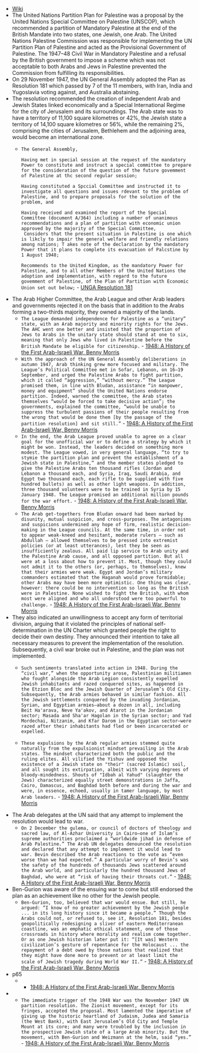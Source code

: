 - [Wiki](https://en.wikipedia.org/wiki/United_Nations_Partition_Plan_for_Palestine)
- The United Nations Partition Plan for Palestine was a proposal by the United Nations Special Committee on Palestine (UNSCOP), which recommended a partition of Mandatory Palestine at the end of the British Mandate into two states, one Jewish, one Arab. The United Nations Palestine Commission was responsible for implementing the UN Partition Plan of Palestine and acted as the Provisional Government of Palestine. The 1947–48 Civil War in Mandatory Palestine and a refusal by the British government to impose a scheme which was not acceptable to both Arabs and Jews in Palestine prevented the Commission from fulfilling its responsibilities.
- On 29 November 1947, the UN General Assembly adopted the Plan as Resolution 181 which passed by 7 of the 11 members, with Iran, India and Yugoslavia voting against, and Australia abstaining.
- The resolution recommended the creation of independent Arab and Jewish States linked economically and a Special International Regime for the city of Jerusalem and its surroundings. The Arab state was to have a territory of 11,100 square kilometres or 42%, the Jewish state a territory of 14,100 square kilometres or 56%, while the remaining 2%, comprising the cities of Jerusalem, Bethlehem and the adjoining area, would become an international zone.
	- `The General Assembly,`
	  
	  `Having met in special session at the request of the mandatory Power to constitute and instruct a special committee to prepare for the consideration of the question of the future govemment of Palestine at thc second regular session;`
	  
	  `Having constituted a Spccial Committee and instructed it to investigate all questions and issues rdevant to the problem of Palestine, and to prepare proposals for the solution of the problem, and`  
	  
	  `Having received and examined the report of the Special Committee (document A/364) including a number of unanimous recommendations and a plan of partition with economic union approved by the majority of the Special Committee,` 	  
	  `
Considers that the present situation in Palestine is one which is likcly to impair the general
welfare and friendly relations among nations;
T akes note of the declaration by the mandatory Power that it plans to complete its evacuation of Palcstine by 1 August 1948;`
	  
	  `
Recommends to the United Kingdom, as the
mandatory Power for Palestine, and to all other
Members of the United Nations the adoption and
implementation, with regard to the future govemment of Palestine, of the Plan of Partition with
Economic Union set out below; ` - [UNGA Resolution 181](https://daccess-ods.un.org/access.nsf/Get?OpenAgent&DS=A/RES/181(II)&Lang=E)
- The Arab Higher Committee, the Arab League and other Arab leaders and governments rejected it on the basis that in addition to the Arabs forming a two-thirds majority, they owned a majority of the lands.
    - `The League demanded independence for Palestine as a “unitary” state, with an Arab majority and minority rights for the Jews. The AHC went one better and insisted that the proportion of Jews to Arabs in the unitary state should stand at one to six, meaning that only Jews who lived in Palestine before the British Mandate be eligible for citizenship.`  - [1948: A History of the First Arab-Israeli War, Benny Morris](https://cloudflare-ipfs.com/ipfs/bafykbzaceboh6eehlb6m6qeyfzcadyiri4vhj3syboxaidhido32jriuuaj3c?filename=Benny%20Morris%20-%201948_%20A%20History%20of%20the%20First%20Arab-Israeli%20War-Yale%20University%20Press%20%282008%29.pdf)
    - `With the approach of the UN General Assembly deliberations in autumn 1947, Arab thinking grew more focused and military. The League’s Political Committee met in Sofar, Lebanon, on 16–19 September, and urged the Palestine Arabs to fight partition, which it called “aggression,” “without mercy.” The League promised them, in line with Bludan, assistance “in manpower, money and equipment” should the United Nations endorse partition. Indeed, warned the committee, the Arab states themselves “would be forced to take decisive action”; the governments, explained the committee, “would be unable to suppress the turbulent passions of their people resulting from the wrong that would be done them [by the passage of the partition resolution] and sit still.”`  - [1948: A History of the First Arab-Israeli War, Benny Morris](https://cloudflare-ipfs.com/ipfs/bafykbzaceboh6eehlb6m6qeyfzcadyiri4vhj3syboxaidhido32jriuuaj3c?filename=Benny%20Morris%20-%201948_%20A%20History%20of%20the%20First%20Arab-Israeli%20War-Yale%20University%20Press%20%282008%29.pdf)
    - `In the end, the Arab League proved unable to agree on a clear goal for the unofficial war or to define a strategy by which it might be won. Instead, the leaders decided on something more modest. The League vowed, in very general language, “to try to stymie the partition plan and prevent the establishment of a Jewish state in Palestine,” and the member states pledged to give the Palestine Arabs ten thousand rifles (Jordan and Lebanon a thousand each, and Syria, Iraq, Saudi Arabia, and Egypt two thousand each, each rifle to be supplied with five hundred bullets) as well as other light weapons. In addition, three thousand volunteers were to be trained in Syria by 15 January 1948. The League promised an additional million pounds for the war effort.`  - [1948: A History of the First Arab-Israeli War, Benny Morris](https://cloudflare-ipfs.com/ipfs/bafykbzaceboh6eehlb6m6qeyfzcadyiri4vhj3syboxaidhido32jriuuaj3c?filename=Benny%20Morris%20-%201948_%20A%20History%20of%20the%20First%20Arab-Israeli%20War-Yale%20University%20Press%20%282008%29.pdf)
    - `The Arab get-togethers from Bludan onward had been marked by disunity, mutual suspicion, and cross-purposes. The antagonisms and suspicions undermined any hope of firm, realistic decision-making in the League councils. At the same time, in order not to appear weak-kneed and hesitant, moderate rulers — such as Abdullah — allowed themselves to be pressed into extremist policies (or at least utterances), lest they be seen as insufficiently zealous. All paid lip service to Arab unity and the Palestine Arab cause, and all opposed partition. But all were at a loss about how to prevent it. Most, though they could not admit it to the others (or, perhaps, to themselves), knew that their armies were weak. Egypt and Jordan’s military commanders estimated that the Haganah would prove formidable; other Arabs may have been more optimistic. One thing was clear, however: there could be no intervention so long as the British were in Palestine. None wished to fight the British, with whom most were aligned and who all understood were too powerful to challenge.`  - [1948: A History of the First Arab-Israeli War, Benny Morris](https://cloudflare-ipfs.com/ipfs/bafykbzaceboh6eehlb6m6qeyfzcadyiri4vhj3syboxaidhido32jriuuaj3c?filename=Benny%20Morris%20-%201948_%20A%20History%20of%20the%20First%20Arab-Israeli%20War-Yale%20University%20Press%20%282008%29.pdf)
- They also indicated an unwillingness to accept any form of territorial division, arguing that it violated the principles of national self-determination in the UN Charter which granted people the right to decide their own destiny. They announced their intention to take all necessary measures to prevent the implementation of the resolution. Subsequently, a civil war broke out in Palestine, and the plan was not implemented.
    - `Such sentiments translated into action in 1948. During the “civil war,” when the opportunity arose, Palestinian militiamen who fought alongside the Arab Legion consistently expelled Jewish inhabitants and razed conquered sites, as happened in the Etzion Bloc and the Jewish Quarter of Jerusalem’s Old City. Subsequently, the Arab armies behaved in similar fashion. All the Jewish settlements conquered by the invading Jordanian, Syrian, and Egyptian armies—about a dozen in all, including Beit Ha'arava, Neve Ya'akov, and Atarot in the Jordanian sector; Masada and Sha'ar Hagolan in the Syrian sector; and Yad Mordechai, Nitzanim, and Kfar Darom in the Egyptian sector—were razed after their inhabitants had fled or been incarcerated or expelled.`
      
    - `These expulsions by the Arab regular armies stemmed quite naturally from the expulsionist mindset prevailing in the Arab states. The mindset characterized both the public and the ruling elites. All vilified the Yishuv and opposed the existence of a Jewish state on "their" (sacred Islamic) soil, and all sought its extirpation, albeit with varying degrees of bloody-mindedness. Shouts of "Idbah al Yahud" (slaughter the Jews) characterized equally street demonstrations in Jaffa, Cairo, Damascus, and Baghdad both before and during the war and were, in essence, echoed, usually in tamer language, by most Arab leaders.` - [1948: A History of the First Arab-Israeli War, Benny Morris](https://cloudflare-ipfs.com/ipfs/bafykbzaceboh6eehlb6m6qeyfzcadyiri4vhj3syboxaidhido32jriuuaj3c?filename=Benny%20Morris%20-%201948_%20A%20History%20of%20the%20First%20Arab-Israeli%20War-Yale%20University%20Press%20%282008%29.pdf)    
- The Arab delegates at the UN said that any attempt to implement the resolution would lead to war.
    - `On 2 December the gulema, or council of doctors of theology and sacred law, of Al-Azhar University in Cairo—one of Islam’s supreme authorities proclaimed a “worldwide jihad in defense of Arab Palestine.” The Arab UN delegates denounced the resolution and declared that any attempt to implement it would lead to war. Bevin described the Arab reactions to the vote as “even worse than we had expected.” A particular worry of Bevin’s was the safety of the hundreds of thousands Jews scattered around the Arab world, and particularly the hundred thousand Jews of Baghdad, who were at “risk of having their throats cut.”`  - [1948: A History of the First Arab-Israeli War, Benny Morris](https://cloudflare-ipfs.com/ipfs/bafykbzaceboh6eehlb6m6qeyfzcadyiri4vhj3syboxaidhido32jriuuaj3c?filename=Benny%20Morris%20-%201948_%20A%20History%20of%20the%20First%20Arab-Israeli%20War-Yale%20University%20Press%20%282008%29.pdf)
- Ben-Gurion was aware of the ensuing war to come but still endorsed the plan as an achievement like no other for the Jewish people.
    - `Ben-Gurion, too, believed that war would ensue. But still, he argued: “I know of no greater achievement by the Jewish people ... in its long history since it became a people.” Though the Arabs could not, or refused to, see it, Resolution 181, besides geopolitically redesigning a sliver of eastern Mediterranean coastline, was an emphatic ethical statement, one of those crossroads in history where morality and realism come together. Or as one Jewish historian later put it: “[It was] Western civilization’s gesture of repentance for the Holocaust ... the repayment of a debt owed by those nations that realized that they might have done more to prevent or at least limit the scale of Jewish tragedy during World War II.”`  - [1948: A History of the First Arab-Israeli War, Benny Morris](https://cloudflare-ipfs.com/ipfs/bafykbzaceboh6eehlb6m6qeyfzcadyiri4vhj3syboxaidhido32jriuuaj3c?filename=Benny%20Morris%20-%201948_%20A%20History%20of%20the%20First%20Arab-Israeli%20War-Yale%20University%20Press%20%282008%29.pdf)
- p65
    -   - [1948: A History of the First Arab-Israeli War, Benny Morris](https://cloudflare-ipfs.com/ipfs/bafykbzaceboh6eehlb6m6qeyfzcadyiri4vhj3syboxaidhido32jriuuaj3c?filename=Benny%20Morris%20-%201948_%20A%20History%20of%20the%20First%20Arab-Israeli%20War-Yale%20University%20Press%20%282008%29.pdf)
- 
	- `The immediate trigger of the 1948 War was the November 1947 UN partition resolution. The Zionist movement, except for its fringes, accepted the proposal. Most lamented the imperative of giving up the historic heartland of Judaism, Judea and Samaria (the West Bank), with East Jerusalem’s Old City and Temple Mount at its core; and many were troubled by the inclusion in the prospective Jewish state of a large Arab minority. But the movement, with Ben-Gurion and Weizmann at the helm, said “yes.”`  - [1948: A History of the First Arab-Israeli War, Benny Morris](https://cloudflare-ipfs.com/ipfs/bafykbzaceboh6eehlb6m6qeyfzcadyiri4vhj3syboxaidhido32jriuuaj3c?filename=Benny%20Morris%20-%201948_%20A%20History%20of%20the%20First%20Arab-Israeli%20War-Yale%20University%20Press%20%282008%29.pdf)